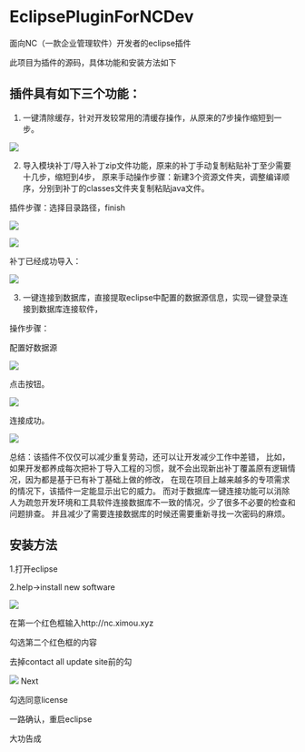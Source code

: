 # EclipsePluginForNCDev
面向NC（一款企业管理软件）开发者的eclipse插件  

此项目为插件的源码，具体功能和安装方法如下

## 插件具有如下三个功能：

1.	一键清除缓存，针对开发较常用的清缓存操作，从原来的7步操作缩短到一步。

![](https://github.com/ximouzhao/nctools/blob/master/image/1.png)

2. 导入模块补丁/导入补丁zip文件功能，原来的补丁手动复制粘贴补丁至少需要十几步，缩短到4步， 原来手动操作步骤：新建3个资源文件夹，调整编译顺序，分别到补丁的classes文件夹复制粘贴java文件。

插件步骤：选择目录路径，finish

![](https://github.com/ximouzhao/nctools/blob/master/image/2.jpg)


![](https://github.com/ximouzhao/nctools/blob/master/image/3.jpg)

补丁已经成功导入：

![](https://github.com/ximouzhao/nctools/blob/master/image/4.png)

3.	一键连接到数据库，直接提取eclipse中配置的数据源信息，实现一键登录连接到数据库连接软件，

操作步骤：

配置好数据源

![](https://github.com/ximouzhao/nctools/blob/master/image/5.jpg)

点击按钮。

![](https://github.com/ximouzhao/nctools/blob/master/image/6.jpg)

连接成功。

![](https://github.com/ximouzhao/nctools/blob/master/image/7.jpg)

总结：该插件不仅仅可以减少重复劳动，还可以让开发减少工作中差错， 比如，如果开发都养成每次把补丁导入工程的习惯，就不会出现新出补丁覆盖原有逻辑情况，因为都是基于已有补丁基础上做的修改， 在现在项目上越来越多的专项需求的情况下，该插件一定能显示出它的威力。 而对于数据库一键连接功能可以消除人为疏忽开发环境和工具软件连接数据库不一致的情况，少了很多不必要的检查和问题排查。 并且减少了需要连接数据库的时候还需要重新寻找一次密码的麻烦。


## 安装方法

1.打开eclipse

2.help->install new software

![](https://github.com/ximouzhao/nctools/blob/master/image/8.png)

在第一个红色框输入http://nc.ximou.xyz

勾选第二个红色框的内容

去掉contact all update site前的勾

![](https://github.com/ximouzhao/nctools/blob/master/image/9.png)
Next

勾选同意license

一路确认，重启eclipse

大功告成
